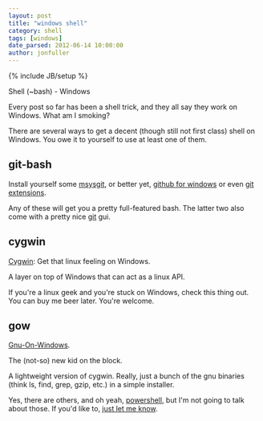 ```yaml
---
layout: post
title: "windows shell"
category: shell
tags: [windows]
date_parsed: 2012-06-14 10:00:00
author: jonfuller
---
```

{% include JB/setup %}

Shell (~bash) - Windows

Every post so far has been a shell trick, and they all say they work on Windows.  What am I smoking?

There are several ways to get a decent (though still not first class) shell on Windows.  You owe it to yourself to use at least one of them.

## git-bash

Install yourself some [msysgit](http://code.google.com/p/msysgit/downloads/list), or better yet, [github for windows](http://windows.github.com/) or even [git extensions](http://code.google.com/p/gitextensions/).

Any of these will get you a pretty full-featured bash.  The latter two also come with a pretty nice [git](http://git-scm.com/) gui.

## cygwin

[Cygwin](http://www.cygwin.com/): Get that linux feeling on Windows. 

A layer on top of Windows that can act as a linux API.

If you're a linux geek and you're stuck on Windows, check this thing out.  You can buy me beer later.  You're welcome.

## gow

[Gnu-On-Windows](https://github.com/bmatzelle/gow).

The (not-so) new kid on the block.

A lightweight version of cygwin.  Really, just a bunch of the gnu binaries (think ls, find, grep, gzip, etc.) in a simple installer.



Yes, there are others, and oh yeah, [powershell](http://en.wikipedia.org/wiki/Windows_PowerShell), but I'm not going to talk about those.  If you'd like to, [just let me know](mailto:fullerjc+bitsandbytes@gmail.com).
